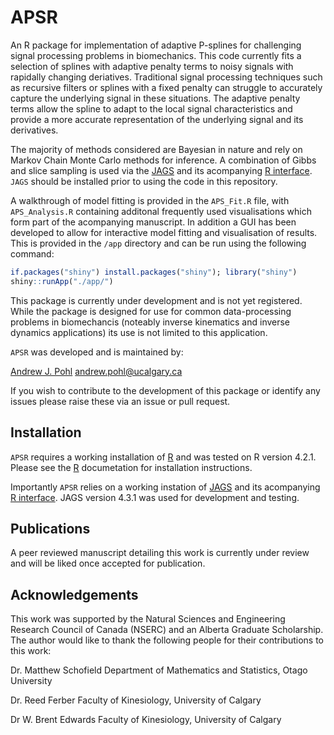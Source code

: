 # APSR

An R package for implementation of adaptive P-splines for challenging signal processing problems in biomechanics. This code currently fits a selection of splines with adaptive penalty terms to noisy signals with rapidally changing deriatives.  Traditional signal processing techniques such as recursive filters or splines with a fixed penalty can struggle to accurately capture the underlying signal in these situations.  The adaptive penalty terms allow the spline to adapt to the local signal characteristics and provide a more accurate representation of the underlying signal and its derivatives.

The majority of  methods considered are Bayesian in nature and rely on Markov Chain Monte Carlo methods for inference.  A combination of Gibbs and slice sampling is used via the [JAGS](https://mcmc-jags.sourceforge.io/)   and its acompanying [R interface](https://cran.r-project.org/web/packages/rjags/index.html).  `JAGS` should be installed prior to using the code in this repository.

A walkthrough of model fitting is provided in the `APS_Fit.R` file, with `APS_Analysis.R` containing additonal frequently used visualisations which form part of the acompanying manuscript.  In addition a GUI has been developed to allow for interactive model fitting and visualisation of results.  This is provided in the `/app` directory and can be run using the following command:

```r
if.packages("shiny") install.packages("shiny"); library("shiny")
shiny::runApp("./app/")
```

This package is currently under development and is not yet registered.  While the package is designed for use for common data-processing problems in biomechancis (noteably inverse kinematics and inverse dynamics applications) its use is not limited to this application.

`APSR` was developed and is maintained by:

[Andrew J. Pohl](https://andypohlnz.github.io/)
andrew.pohl@ucalgary.ca

If you wish to contribute to the development of this package or identify any issues please raise these via an issue or pull request.

## Installation
`APSR` requires a working installation of [R](https://www.r-project.org/) and was tested on R version 4.2.1.  Please see the [R](https://www.r-project.org/) documetation for installation instructions.

Importantly `APSR` relies on a working instation of [JAGS](https://mcmc-jags.sourceforge.io/) and its acompanying [R interface](https://cran.r-project.org/web/packages/rjags/index.html).  JAGS version 4.3.1 was used for development and testing.

## Publications
A peer reviewed manuscript detailing this work is currently under review and will be liked once accepted for publication.

## Acknowledgements
This work was supported by the Natural Sciences and Engineering Research Council of Canada (NSERC) and an Alberta Graduate Scholarship. The author would like to thank the following people for their contributions to this work:

Dr. Matthew Schofield
Department of Mathematics and Statistics, Otago University

Dr. Reed Ferber
Faculty of Kinesiology, University of Calgary

Dr W. Brent Edwards
Faculty of Kinesiology, University of Calgary